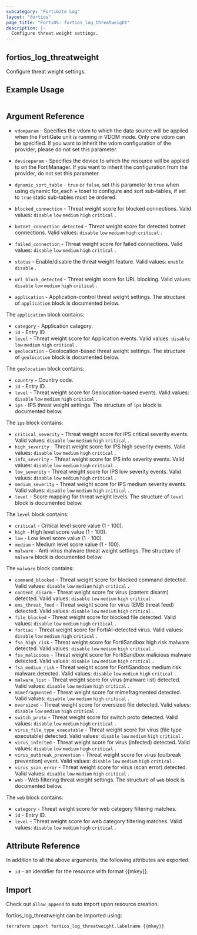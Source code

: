 ```yaml
---
subcategory: "FortiGate Log"
layout: "fortios"
page_title: "FortiOS: fortios_log_threatweight"
description: |-
  Configure threat weight settings.
---
```


## fortios_log_threatweight
Configure threat weight settings.

## Example Usage

```hcl

```

## Argument Reference
* `vdomparam` - Specifies the vdom to which the data source will be applied when the FortiGate unit is running in VDOM mode. Only one vdom can be specified. If you want to inherit the vdom configuration of the provider, please do not set this parameter.
* `deviceparam` - Specifies the device to which the resource will be applied to on the FortiManager. If you want to inherit the configuration from the provider, do not set this parameter.
* `dynamic_sort_table` - `true` or `false`, set this parameter to `true` when using dynamic for_each + toset to configure and sort sub-tables, if set to `true` static sub-tables must be ordered.

* `blocked_connection` - Threat weight score for blocked connections. Valid values: `disable` `low` `medium` `high` `critical` .
* `botnet_connection_detected` - Threat weight score for detected botnet connections. Valid values: `disable` `low` `medium` `high` `critical` .
* `failed_connection` - Threat weight score for failed connections. Valid values: `disable` `low` `medium` `high` `critical` .
* `status` - Enable/disable the threat weight feature. Valid values: `enable` `disable` .
* `url_block_detected` - Threat weight score for URL blocking. Valid values: `disable` `low` `medium` `high` `critical` .
* `application` - Application-control threat weight settings. The structure of `application` block is documented below.

The `application` block contains:

* `category` - Application category.
* `id` - Entry ID.
* `level` - Threat weight score for Application events. Valid values: `disable` `low` `medium` `high` `critical` .
* `geolocation` - Geolocation-based threat weight settings. The structure of `geolocation` block is documented below.

The `geolocation` block contains:

* `country` - Country code.
* `id` - Entry ID.
* `level` - Threat weight score for Geolocation-based events. Valid values: `disable` `low` `medium` `high` `critical` .
* `ips` - IPS threat weight settings. The structure of `ips` block is documented below.

The `ips` block contains:

* `critical_severity` - Threat weight score for IPS critical severity events. Valid values: `disable` `low` `medium` `high` `critical` .
* `high_severity` - Threat weight score for IPS high severity events. Valid values: `disable` `low` `medium` `high` `critical` .
* `info_severity` - Threat weight score for IPS info severity events. Valid values: `disable` `low` `medium` `high` `critical` .
* `low_severity` - Threat weight score for IPS low severity events. Valid values: `disable` `low` `medium` `high` `critical` .
* `medium_severity` - Threat weight score for IPS medium severity events. Valid values: `disable` `low` `medium` `high` `critical` .
* `level` - Score mapping for threat weight levels. The structure of `level` block is documented below.

The `level` block contains:

* `critical` - Critical level score value (1 - 100).
* `high` - High level score value (1 - 100).
* `low` - Low level score value (1 - 100).
* `medium` - Medium level score value (1 - 100).
* `malware` - Anti-virus malware threat weight settings. The structure of `malware` block is documented below.

The `malware` block contains:

* `command_blocked` - Threat weight score for blocked command detected. Valid values: `disable` `low` `medium` `high` `critical` .
* `content_disarm` - Threat weight score for virus (content disarm) detected. Valid values: `disable` `low` `medium` `high` `critical` .
* `ems_threat_feed` - Threat weight score for virus (EMS threat feed) detected. Valid values: `disable` `low` `medium` `high` `critical` .
* `file_blocked` - Threat weight score for blocked file detected. Valid values: `disable` `low` `medium` `high` `critical` .
* `fortiai` - Threat weight score for FortiAI-detected virus. Valid values: `disable` `low` `medium` `high` `critical` .
* `fsa_high_risk` - Threat weight score for FortiSandbox high risk malware detected. Valid values: `disable` `low` `medium` `high` `critical` .
* `fsa_malicious` - Threat weight score for FortiSandbox malicious malware detected. Valid values: `disable` `low` `medium` `high` `critical` .
* `fsa_medium_risk` - Threat weight score for FortiSandbox medium risk malware detected. Valid values: `disable` `low` `medium` `high` `critical` .
* `malware_list` - Threat weight score for virus (malware list) detected. Valid values: `disable` `low` `medium` `high` `critical` .
* `mimefragmented` - Threat weight score for mimefragmented detected. Valid values: `disable` `low` `medium` `high` `critical` .
* `oversized` - Threat weight score for oversized file detected. Valid values: `disable` `low` `medium` `high` `critical` .
* `switch_proto` - Threat weight score for switch proto detected. Valid values: `disable` `low` `medium` `high` `critical` .
* `virus_file_type_executable` - Threat weight score for virus (file type executable) detected. Valid values: `disable` `low` `medium` `high` `critical` .
* `virus_infected` - Threat weight score for virus (infected) detected. Valid values: `disable` `low` `medium` `high` `critical` .
* `virus_outbreak_prevention` - Threat weight score for virus (outbreak prevention) event. Valid values: `disable` `low` `medium` `high` `critical` .
* `virus_scan_error` - Threat weight score for virus (scan error) detected. Valid values: `disable` `low` `medium` `high` `critical` .
* `web` - Web filtering threat weight settings. The structure of `web` block is documented below.

The `web` block contains:

* `category` - Threat weight score for web category filtering matches.
* `id` - Entry ID.
* `level` - Threat weight score for web category filtering matches. Valid values: `disable` `low` `medium` `high` `critical` .

## Attribute Reference

In addition to all the above arguments, the following attributes are exported:
* `id` - an identifier for the resource with format {{mkey}}.

## Import

Check out `allow_append` to auto import upon resource creation.

fortios_log_threatweight can be imported using:
```sh
terraform import fortios_log_threatweight.labelname {{mkey}}
```

